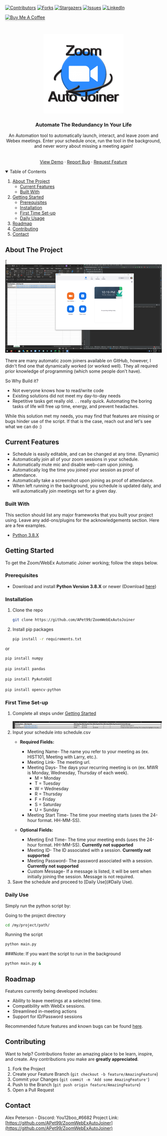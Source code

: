 [![Contributors][contributors-shield]][contributors-url]
[![Forks][forks-shield]][forks-url]
[![Stargazers][stars-shield]][stars-url]
[![Issues][issues-shield]][issues-url]
[![LinkedIn][linkedin-shield]][linkedin-url]

<a href="https://www.paypal.com/donate?business=42UDCSWF2PHZE&currency_code=USD" target="_blank"><img src="https://www.buymeacoffee.com/assets/img/custom_images/orange_img.png" alt="Buy Me A Coffee" style="height: 41px !important;width: 174px !important;box-shadow: 0px 3px 2px 0px rgba(190, 190, 190, 0.5) !important;-webkit-box-shadow: 0px 3px 2px 0px rgba(190, 190, 190, 0.5) !important;" ></a>


<!-- PROJECT LOGO -->
<br />
<p align="center">
  <a href="https://github.com/APet99/ZoomWebExAutoJoiner">
    <img src="/images/misc/ZoomAutoJoiner.png" alt="Logo" width="256" height="256">
  </a>

  <h3 align="center">Automate The Redundancy In Your Life</h3>

  <p align="center">
    An Automation tool to automatically launch, interact, and leave zoom and Webex meetings. Enter your schedule once, run the tool in the background, and never worry about missing a meeting again! 
    <br />
    <br />
    <br />
    <a href="https://youtu.be/3VX3DXcz-xQ">View Demo</a>
    ·
    <a href="https://github.com/APet99/ZoomWebExAutoJoiner/issues">Report Bug</a>
    ·
    <a href="https://github.com/APet99/ZoomWebExAutoJoiner/issues">Request Feature</a>
  </p>
</p>



<!-- TABLE OF CONTENTS -->
<details open="open">
  <summary>Table of Contents</summary>
  <ol>
    <li>
      <a href="#about-the-project">About The Project</a>
      <ul>
        <li><a href="#current-features">Current Features</a></li>
        <li><a href="#built-with">Built With</a></li>
      </ul>
    </li>
    <li>
      <a href="#getting-started">Getting Started</a>
      <ul>
        <li><a href="#prerequisites">Prerequisites</a></li>
        <li><a href="#installation">Installation</a></li>
        <li><a href="# first-time-set-up">First Time Set-up</a></li>
        <li><a href="# daily-usage">Daily Usage</a></li>
      </ul>
    </li>
    <li><a href="#roadmap">Roadmap</a></li>
    <li><a href="#contributing">Contributing</a></li>
    <li><a href="#contact">Contact</a></li>
  </ol>
</details>



<!-- ABOUT THE PROJECT -->
## About The Project

[![Product Name Screen Shot][product-screenshot]

There are many automatic zoom joiners available on GitHub, however, I didn't find one that dynamically worked (or worked well). They all required prior knowledge of programming (which some people don't have).

So Why Build it?
* Not everyone knows how to read/write code
* Existing solutions did not meet my day-to-day needs
* Repetitive tasks get really old. . . really quick. Automating the boring tasks of life will free up time, energy, and prevent headaches.

While this solution met my needs, you may find that features are missing or bugs hinder use of the script. If that is the case, reach out and let's see what we can do :)
## Current Features
* Schedule is easily editable, and can be changed at any time. (Dynamic)
* Automatically join all of your zoom sessions in your schedule.
* Automatically mute mic and disable web-cam upon joining.
* Automatically log the time you joined your session as proof of attendance.
* Automatically take a screenshot upon joining as proof of attendance.
* When left running in the background, you schedule is updated daily, and will automatically join meetings set for a given day.

### Built With

This section should list any major frameworks that you built your project using. Leave any add-ons/plugins for the acknowledgements section. Here are a few examples.
* [Python 3.8.X](https://www.python.org/downloads/)


<!-- GETTING STARTED -->
## Getting Started


To get the Zoom/WebEx Automatic Joiner working; follow the steps below.

### Prerequisites
* Download and install **Python Version 3.8.X** or newer (Download [here]((https://www.python.org/downloads/)))


### Installation
1. Clone the repo
   ```sh
   git clone https://github.com/APet99/ZoomWebExAutoJoiner
   ```
3. Install pip packages
   ```sh
   pip install -r requirements.txt
   ```
  or
  
   ```sh
   pip install numpy
   
   pip install pandas
   
   pip install PyAutoGUI
   
   pip install opencv-python
   ```

  


### First Time Set-up
1. Complete all steps under [Getting Started](#getting-started)
   <br/>
   <br/>
![Schedule Screen Shot](images/misc/schedule.png)
2. Input your schedule into schedule.csv
   * **Required Fields:**
      * Meeting Name- The name you refer to your meeting as (ex. HIST101, Meeting with Larry, etc.).
      * Meeting Link- The meeting url.
      * Meeting Days- The days your recurring meeting is on (ex. MWR is Monday, Wednesday, Thursday of each week).
         * M = Monday
         * T = Tuesday
         * W = Wednesday
         * R = Thursday
         * F = Friday
         * S = Saturday
         * U = Sunday
      * Meeting Start Time- The time your meeting starts (uses the 24-hour format. HH-MM-SS).
   
   * **Optional Fields:**
      * Meeting End Time- The time your meeting ends (uses the 24-hour format. HH-MM-SS). **Currently not supported**
      * Meeting ID- The ID associated with a session. **Currently not supported**
      * Meeting Password- The password associated with a session. **Currently not supported**
      * Custom Message- If a message is listed, it will be sent when initially joining the session. Message is not required.
3. Save the schedule and proceed to [Daily Use](#Daily Use).
### Daily Use 
Simply run the python script by:

Going to the project directory
   ```sh
   cd /my/project/path/
   ```
Running the script
   ```sh
   python main.py
   ```

###Note: If you want the script to run in the background
   ```sh
   python main.py &
   ```

## Roadmap
Features currently being developed includes:
* Ability to leave meetings at a selected time.
* Compatibility with WebEx sessions.
* Streamlined in-meeting actions
* Support for ID/Password sessions

Recommended future features and known bugs can be found [here](https://github.com/APet99/ZoomWebExAutoJoiner/issues).




<!-- CONTRIBUTING -->
## Contributing
Want to help? Contributions foster an amazing place to be learn, inspire, and create. Any contributions you make are **greatly appreciated**.

1. Fork the Project
2. Create your Feature Branch (`git checkout -b feature/AmazingFeature`)
3. Commit your Changes (`git commit -m 'Add some AmazingFeature'`)
4. Push to the Branch (`git push origin feature/AmazingFeature`)
5. Open a Pull Request


<!-- CONTACT -->
## Contact

Alex Peterson - Discord: You12boo_#6682 
Project Link: [https://github.com/APet99/ZoomWebExAutoJoiner](https://github.com/APet99/ZoomWebExAutoJoiner)


[contributors-shield]: https://img.shields.io/github/contributors/othneildrew/Best-README-Template.svg?style=for-the-badge
[contributors-url]: https://github.com/APet99/ZoomWebExAutoJoiner/graphs/contributors

[forks-shield]: https://img.shields.io/github/forks/othneildrew/Best-README-Template.svg?style=for-the-badge
[forks-url]: https://github.com/APet99/ZoomWebExAutoJoiner/network/members

[stars-shield]: https://img.shields.io/github/stars/othneildrew/Best-README-Template.svg?style=for-the-badge
[stars-url]: https://github.com/APet99/ZoomWebExAutoJoiner/stargazers

[issues-shield]: https://img.shields.io/github/issues/othneildrew/Best-README-Template.svg?style=for-the-badge
[issues-url]: https://github.com/APet99/ZoomWebExAutoJoiner/issues

[linkedin-shield]: https://img.shields.io/badge/-LinkedIn-black.svg?style=for-the-badge&logo=linkedin&colorB=555
[linkedin-url]: https://www.linkedin.com/in/alexpeterson99/

[product-screenshot]: images/misc/app_proof.png
